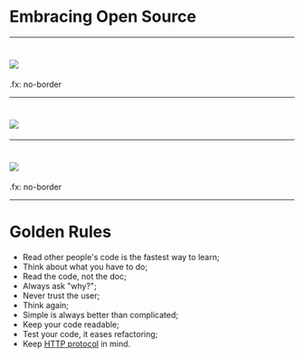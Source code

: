 # Embracing Open Source

---

# ![](../images/github.png)

.fx: no-border

---

# ![](../images/gifts.jpg)

---

# ![](../images/travis-ci.png)

.fx: no-border

---

# Golden Rules

* Read other people's code is the fastest way to learn;
* Think about what you have to do;
* Read the code, not the doc;
* Always ask "why?";
* Never trust the user;
* Think again;
* Simple is always better than complicated;
* Keep your code readable;
* Test your code, it eases refactoring;
* Keep [HTTP protocol](http://pretty-rfc.herokuapp.com/RFC2616) in mind.
